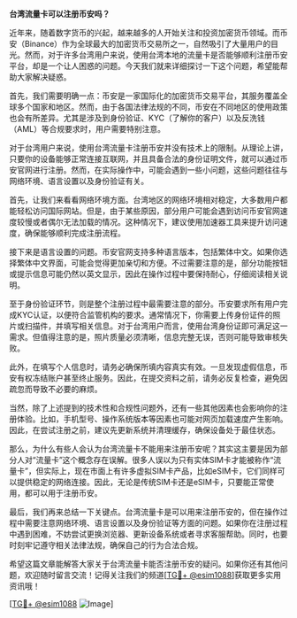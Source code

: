 **台湾流量卡可以注册币安吗？**

近年来，随着数字货币的兴起，越来越多的人开始关注和投资加密货币领域。而币安（Binance）作为全球最大的加密货币交易所之一，自然吸引了大量用户的目光。然而，对于许多台湾用户来说，使用台湾本地的流量卡是否能够顺利注册币安平台，却是一个让人困惑的问题。今天我们就来详细探讨一下这个问题，希望能帮助大家解决疑惑。

首先，我们需要明确一点：币安是一家国际化的加密货币交易平台，其服务覆盖全球多个国家和地区。然而，由于各国法律法规的不同，币安在不同地区的使用政策也会有所差异。尤其是涉及到身份验证、KYC（了解你的客户）以及反洗钱（AML）等合规要求时，用户需要特别注意。

对于台湾用户来说，使用台湾流量卡注册币安并没有技术上的限制。从理论上讲，只要你的设备能够正常连接互联网，并且具备合法的身份证明文件，就可以通过币安官网进行注册。然而，在实际操作中，可能会遇到一些小问题，这些问题往往与网络环境、语言设置以及身份验证有关。

首先，让我们来看看网络环境方面。台湾地区的网络环境相对稳定，大多数用户都能轻松访问国际网站。但是，由于某些原因，部分用户可能会遇到访问币安官网速度较慢或者偶尔无法加载的情况。这种情况下，建议使用加速器工具来提升访问速度，确保能够顺利完成注册流程。

接下来是语言设置的问题。币安官网支持多种语言版本，包括繁体中文。如果你选择繁体中文界面，可能会觉得更加亲切和方便。不过需要注意的是，部分功能按钮或提示信息可能仍然以英文显示，因此在操作过程中要保持耐心，仔细阅读相关说明。

至于身份验证环节，则是整个注册过程中最需要注意的部分。币安要求所有用户完成KYC认证，以便符合监管机构的要求。通常情况下，你需要上传身份证件的照片或扫描件，并填写相关信息。对于台湾用户而言，使用台湾身份证即可满足这一需求。但值得注意的是，照片质量必须清晰，信息完整无误，否则可能导致审核失败。

此外，在填写个人信息时，请务必确保所填内容真实有效。一旦发现虚假信息，币安有权冻结账户甚至终止服务。因此，在提交资料之前，请务必反复检查，避免因疏忽而导致不必要的麻烦。

当然，除了上述提到的技术性和合规性问题外，还有一些其他因素也会影响你的注册体验。比如，手机型号、操作系统版本等因素也可能对网页加载速度产生影响。因此，在尝试注册之前，建议先更新系统并清理缓存，确保设备处于最佳状态。

那么，为什么有些人会认为台湾流量卡不能用来注册币安呢？其实这主要是因为部分人对“流量卡”这个概念存在误解。很多人误以为只有实体SIM卡才能被称作“流量卡”，但实际上，现在市面上有许多虚拟SIM卡产品，比如eSIM卡，它们同样可以提供稳定的网络连接。因此，无论是传统SIM卡还是eSIM卡，只要能正常使用，都可以用于注册币安。

最后，我们再来总结一下关键点。台湾流量卡是可以用来注册币安的，但在操作过程中需要注意网络环境、语言设置以及身份验证等方面的问题。如果你在注册过程中遇到困难，不妨尝试更换浏览器、更新设备系统或者寻求客服帮助。同时，也要时刻牢记遵守相关法律法规，确保自己的行为合法合规。

希望这篇文章能解答大家关于台湾流量卡能否注册币安的疑问。如果你还有其他问题，欢迎随时留言交流！记得关注我们的频道[[TG💪+ @esim1088](https://t.me/s/esim1088)]获取更多实用资讯哦！

[[TG💪+ @esim1088](https://t.me/s/esim1088) ![Image](https://i.postimg.cc/4NQfJmqS/Snipaste-2025-05-13-00-14-12.png)]
